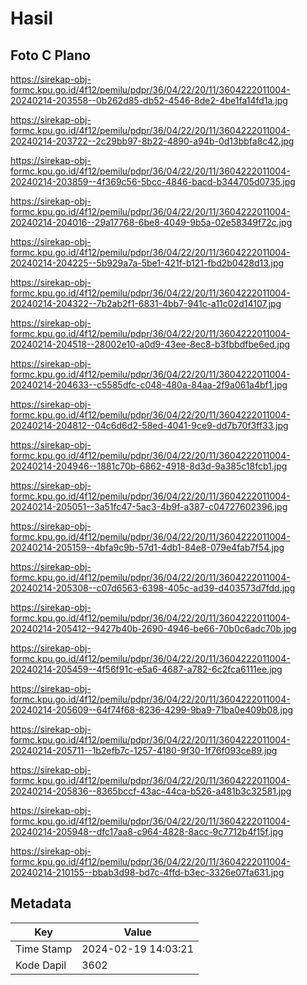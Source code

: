 # Hasil

## Foto C Plano

https://sirekap-obj-formc.kpu.go.id/4f12/pemilu/pdpr/36/04/22/20/11/3604222011004-20240214-203558--0b262d85-db52-4546-8de2-4be1fa14fd1a.jpg

https://sirekap-obj-formc.kpu.go.id/4f12/pemilu/pdpr/36/04/22/20/11/3604222011004-20240214-203722--2c29bb97-8b22-4890-a94b-0d13bbfa8c42.jpg

https://sirekap-obj-formc.kpu.go.id/4f12/pemilu/pdpr/36/04/22/20/11/3604222011004-20240214-203859--4f369c56-5bcc-4846-bacd-b344705d0735.jpg

https://sirekap-obj-formc.kpu.go.id/4f12/pemilu/pdpr/36/04/22/20/11/3604222011004-20240214-204016--29a17768-6be8-4049-9b5a-02e58349f72c.jpg

https://sirekap-obj-formc.kpu.go.id/4f12/pemilu/pdpr/36/04/22/20/11/3604222011004-20240214-204225--5b929a7a-5be1-421f-b121-fbd2b0428d13.jpg

https://sirekap-obj-formc.kpu.go.id/4f12/pemilu/pdpr/36/04/22/20/11/3604222011004-20240214-204322--7b2ab2f1-6831-4bb7-941c-a11c02d14107.jpg

https://sirekap-obj-formc.kpu.go.id/4f12/pemilu/pdpr/36/04/22/20/11/3604222011004-20240214-204518--28002e10-a0d9-43ee-8ec8-b3fbbdfbe6ed.jpg

https://sirekap-obj-formc.kpu.go.id/4f12/pemilu/pdpr/36/04/22/20/11/3604222011004-20240214-204633--c5585dfc-c048-480a-84aa-2f9a061a4bf1.jpg

https://sirekap-obj-formc.kpu.go.id/4f12/pemilu/pdpr/36/04/22/20/11/3604222011004-20240214-204812--04c6d6d2-58ed-4041-9ce9-dd7b70f3ff33.jpg

https://sirekap-obj-formc.kpu.go.id/4f12/pemilu/pdpr/36/04/22/20/11/3604222011004-20240214-204946--1881c70b-6862-4918-8d3d-9a385c18fcb1.jpg

https://sirekap-obj-formc.kpu.go.id/4f12/pemilu/pdpr/36/04/22/20/11/3604222011004-20240214-205051--3a51fc47-5ac3-4b9f-a387-c04727602396.jpg

https://sirekap-obj-formc.kpu.go.id/4f12/pemilu/pdpr/36/04/22/20/11/3604222011004-20240214-205159--4bfa9c9b-57d1-4db1-84e8-079e4fab7f54.jpg

https://sirekap-obj-formc.kpu.go.id/4f12/pemilu/pdpr/36/04/22/20/11/3604222011004-20240214-205308--c07d6563-6398-405c-ad39-d403573d7fdd.jpg

https://sirekap-obj-formc.kpu.go.id/4f12/pemilu/pdpr/36/04/22/20/11/3604222011004-20240214-205412--9427b40b-2690-4946-be66-70b0c6adc70b.jpg

https://sirekap-obj-formc.kpu.go.id/4f12/pemilu/pdpr/36/04/22/20/11/3604222011004-20240214-205459--4f56f91c-e5a6-4687-a782-6c2fca6111ee.jpg

https://sirekap-obj-formc.kpu.go.id/4f12/pemilu/pdpr/36/04/22/20/11/3604222011004-20240214-205609--64f74f68-8236-4299-9ba9-71ba0e409b08.jpg

https://sirekap-obj-formc.kpu.go.id/4f12/pemilu/pdpr/36/04/22/20/11/3604222011004-20240214-205711--1b2efb7c-1257-4180-9f30-1f76f093ce89.jpg

https://sirekap-obj-formc.kpu.go.id/4f12/pemilu/pdpr/36/04/22/20/11/3604222011004-20240214-205836--8365bccf-43ac-44ca-b526-a481b3c32581.jpg

https://sirekap-obj-formc.kpu.go.id/4f12/pemilu/pdpr/36/04/22/20/11/3604222011004-20240214-205948--dfc17aa8-c964-4828-8acc-9c7712b4f15f.jpg

https://sirekap-obj-formc.kpu.go.id/4f12/pemilu/pdpr/36/04/22/20/11/3604222011004-20240214-210155--bbab3d98-bd7c-4ffd-b3ec-3326e07fa631.jpg


## Metadata

| Key        | Value               |
| ---------- | ------------------- |
| Time Stamp | 2024-02-19 14:03:21 |
| Kode Dapil | 3602                |



